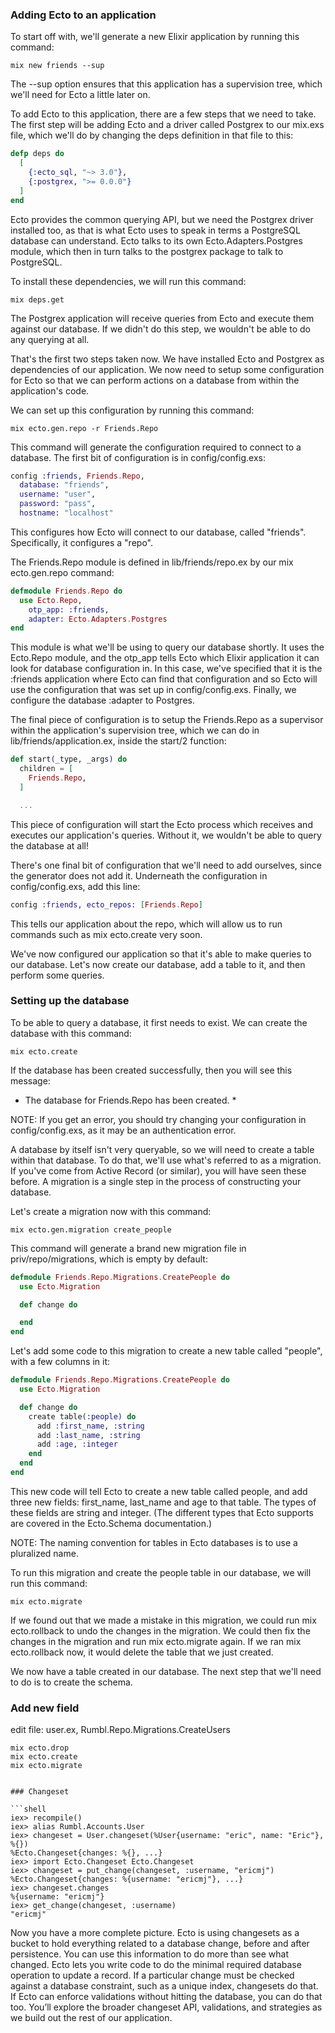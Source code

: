 
### Adding Ecto to an application

To start off with, we'll generate a new Elixir application by running this command:

```shell
mix new friends --sup
```

The --sup option ensures that this application has a supervision tree, which we'll need for Ecto a little later on.

To add Ecto to this application, there are a few steps that we need to take. The first step will be adding Ecto and a driver called Postgrex to our mix.exs file, which we'll do by changing the deps definition in that file to this:

```elixir
defp deps do
  [
    {:ecto_sql, "~> 3.0"},
    {:postgrex, ">= 0.0.0"}
  ]
end
```

Ecto provides the common querying API, but we need the Postgrex driver installed too, as that is what Ecto uses to speak in terms a PostgreSQL database can understand. Ecto talks to its own Ecto.Adapters.Postgres module, which then in turn talks to the postgrex package to talk to PostgreSQL.

To install these dependencies, we will run this command:

```shell
mix deps.get
```

The Postgrex application will receive queries from Ecto and execute them against our database. If we didn't do this step, we wouldn't be able to do any querying at all.

That's the first two steps taken now. We have installed Ecto and Postgrex as dependencies of our application. We now need to setup some configuration for Ecto so that we can perform actions on a database from within the application's code.

We can set up this configuration by running this command:

```shell
mix ecto.gen.repo -r Friends.Repo
```

This command will generate the configuration required to connect to a database. The first bit of configuration is in config/config.exs:

```elixir
config :friends, Friends.Repo,
  database: "friends",
  username: "user",
  password: "pass",
  hostname: "localhost"
```

This configures how Ecto will connect to our database, called "friends". Specifically, it configures a "repo". 

The Friends.Repo module is defined in lib/friends/repo.ex by our mix ecto.gen.repo command:

```elixir
defmodule Friends.Repo do
  use Ecto.Repo,
    otp_app: :friends,
    adapter: Ecto.Adapters.Postgres
end
```

This module is what we'll be using to query our database shortly. It uses the Ecto.Repo module, and the otp_app tells Ecto which Elixir application it can look for database configuration in. In this case, we've specified that it is the :friends application where Ecto can find that configuration and so Ecto will use the configuration that was set up in config/config.exs. Finally, we configure the database :adapter to Postgres.

The final piece of configuration is to setup the Friends.Repo as a supervisor within the application's supervision tree, which we can do in lib/friends/application.ex, inside the start/2 function:

```elixir
def start(_type, _args) do
  children = [
    Friends.Repo,
  ]

  ...

```

This piece of configuration will start the Ecto process which receives and executes our application's queries. Without it, we wouldn't be able to query the database at all!

There's one final bit of configuration that we'll need to add ourselves, since the generator does not add it. Underneath the configuration in config/config.exs, add this line:

```elixir
config :friends, ecto_repos: [Friends.Repo]
```

This tells our application about the repo, which will allow us to run commands such as mix ecto.create very soon.

We've now configured our application so that it's able to make queries to our database. Let's now create our database, add a table to it, and then perform some queries.

### Setting up the database

To be able to query a database, it first needs to exist. We can create the database with this command:

```shell
mix ecto.create
```

If the database has been created successfully, then you will see this message:


* The database for Friends.Repo has been created. *


NOTE: If you get an error, you should try changing your configuration in config/config.exs, as it may be an authentication error.

A database by itself isn't very queryable, so we will need to create a table within that database. To do that, we'll use what's referred to as a migration. If you've come from Active Record (or similar), you will have seen these before. A migration is a single step in the process of constructing your database.

Let's create a migration now with this command:

```shell
mix ecto.gen.migration create_people
```

This command will generate a brand new migration file in priv/repo/migrations, which is empty by default:

```elixir
defmodule Friends.Repo.Migrations.CreatePeople do
  use Ecto.Migration

  def change do

  end
end
```

Let's add some code to this migration to create a new table called "people", with a few columns in it:

```elixir
defmodule Friends.Repo.Migrations.CreatePeople do
  use Ecto.Migration

  def change do
    create table(:people) do
      add :first_name, :string
      add :last_name, :string
      add :age, :integer
    end
  end
end
```

This new code will tell Ecto to create a new table called people, and add three new fields: first_name, last_name and age to that table. The types of these fields are string and integer. (The different types that Ecto supports are covered in the Ecto.Schema documentation.)

NOTE: The naming convention for tables in Ecto databases is to use a pluralized name.

To run this migration and create the people table in our database, we will run this command:

```shell
mix ecto.migrate
```

If we found out that we made a mistake in this migration, we could run mix ecto.rollback to undo the changes in the migration. We could then fix the changes in the migration and run mix ecto.migrate again. If we ran mix ecto.rollback now, it would delete the table that we just created.

We now have a table created in our database. The next step that we'll need to do is to create the schema.


### Add new field

edit file: user.ex, Rumbl.Repo.Migrations.CreateUsers

```shell
mix ecto.drop
mix ecto.create
mix ecto.migrate
```

```

### Changeset

```shell
iex> recompile()
iex> alias Rumbl.Accounts.User
iex> changeset = User.changeset(%User{username: "eric", name: "Eric"}, %{}) 
%Ecto.Changeset{changes: %{}, ...}
iex> import Ecto.Changeset Ecto.Changeset
iex> changeset = put_change(changeset, :username, "ericmj") 
%Ecto.Changeset{changes: %{username: "ericmj"}, ...}
iex> changeset.changes 
%{username: "ericmj"}
iex> get_change(changeset, :username) 
"ericmj"
```


Now you have a more complete picture. Ecto is using changesets as a bucket to hold everything related to a database change, before and after persistence. You can use this information to do more than see what changed. Ecto lets you write code to do the minimal required database operation to update a record. If a particular change must be checked against a database constraint, such as a unique index, changesets do that. If Ecto can enforce validations without hitting the database, you can do that too. You’ll explore the broader changeset API, validations, and strategies as we build out the rest of our application.